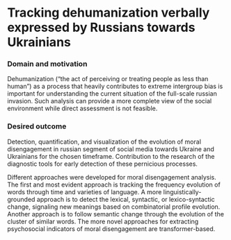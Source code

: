 # Tracking dehumanization verbally expressed by Russians towards Ukrainians

### Domain and motivation

Dehumanization (“the act of perceiving or treating people as less than human”) as a process that heavily contributes to extreme intergroup bias is important for understanding the current situation of the full-scale russian invasion.
Such analysis can provide a more complete view of the social environment while direct assessment is not feasible.

### Desired outcome
Detection, quantification, and visualization of the evolution of moral disengagement in russian segment of social media towards Ukraine and Ukrainians for the chosen timeframe. Contribution to the research of the diagnostic tools for early detection of these pernicious processes.

Different approaches were developed for moral disengagement analysis.
The first and most evident approach is tracking the frequency evolution of words through time and varieties of language. 
A more linguistically-grounded approach is to detect the lexical, syntactic, or lexico-syntactic change, signaling new meanings based on combinatorial profile evolution.
Another approach is to follow semantic change through the evolution of the cluster of similar words.
The more novel approaches for extracting psychosocial indicators of moral disengagement are transformer-based.
